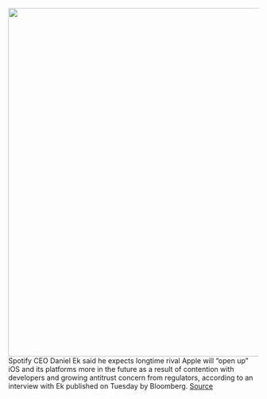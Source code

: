 <img src='https://cdn.vox-cdn.com/thumbor/QkAxTFko6la7YXOcCS_vl8CyAMA=/0x0:2040x1360/1200x800/filters:focal(857x517:1183x843)/cdn.vox-cdn.com/uploads/chorus_image/image/66756825/acastro_180213_1777_0003.0.jpg' width='700px' /><br/>
Spotify CEO Daniel Ek said he expects longtime rival Apple will “open up” iOS and its platforms more in the future as a result of contention with developers and growing antitrust concern from regulators, according to an interview with Ek published on Tuesday by Bloomberg.
<a href='https://www.theverge.com/2020/5/5/21248751/spotify-ceo-daniel-ek-interview-apple-antitrust-ios-open-up-platform'> Source <a/>